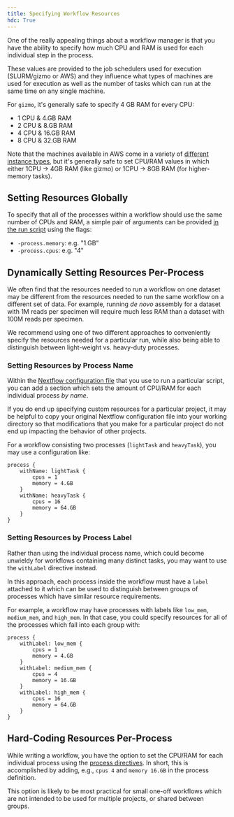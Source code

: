 ```yaml
---
title: Specifying Workflow Resources
hdc: True
---
```


One of the really appealing things about a workflow manager is that
you have the ability to specify how much CPU and RAM is used for each
individual step in the process.

These values are provided to the job schedulers used for execution
(SLURM/gizmo or AWS) and they influence what types of machines are
used for execution as well as the number of tasks which can run at 
the same time on any single machine.

For `gizmo`, it's generally safe to specify 4 GB RAM for every CPU:
- 1 CPU & 4.GB RAM
- 2 CPU & 8.GB RAM
- 4 CPU & 16.GB RAM
- 8 CPU & 32.GB RAM


Note that the machines available in AWS come in a variety of
[different instance types](https://aws.amazon.com/ec2/instance-types/),
but it's generally safe to set CPU/RAM values in which either
1CPU -> 4GB RAM (like gizmo) or 1CPU -> 8GB RAM (for higher-memory tasks).


## Setting Resources Globally

To specify that all of the processes within a workflow should use
the same number of CPUs and RAM, a simple pair of arguments can
be provided [in the run script](/hdc/workflows/running/run_script)
using the flags:

- `-process.memory`: e.g. "1.GB"
- `-process.cpus`: e.g. "4"

## Dynamically Setting Resources Per-Process

We often find that the resources needed to run a workflow on one
dataset may be different from the resources needed to run the same
workflow on a different set of data. For example, running _de novo_
assembly for a dataset with 1M reads per specimen will require much
less RAM than a dataset with 100M reads per specimen.

We recommend using one of two different approaches to conveniently
specify the resources needed for a particular run, while also being
able to distinguish between light-weight vs. heavy-duty processes.

### Setting Resources by Process Name

Within the [Nextflow configuration file](/hdc/workflows/workflow_background)
that you use to run a particular script, you can add a section which
sets the amount of CPU/RAM for each individual process _by name_.

If you do end up specifying custom resources for a particular project,
it may be helpful to copy your original Nextflow configuration file
into your working directory so that modifications that you make for
a particular project do not end up impacting the behavior of other projects.

For a workflow consisting two processes (`lightTask` and `heavyTask`),
you may use a configuration like:

```
process {
    withName: lightTask {
        cpus = 1
        memory = 4.GB
    }
    withName: heavyTask {
        cpus = 16
        memory = 64.GB
    }
}
```

### Setting Resources by Process Label

Rather than using the individual process name, which could become
unwieldy for workflows containing many distinct tasks, you may want
to use the `withLabel` directive instead. 

In this approach, each process inside the workflow must have a `label`
attached to it which can be used to distinguish between groups
of processes which have similar resource requirements.

For example, a workflow may have processes with labels like `low_mem`,
`medium_mem`, and `high_mem`. In that case, you could specify resources
for all of the processes which fall into each group with:

```
process {
    withLabel: low_mem {
        cpus = 1
        memory = 4.GB
    }
    withLabel: medium_mem {
        cpus = 4
        memory = 16.GB
    }
    withLabel: high_mem {
        cpus = 16
        memory = 64.GB
    }
}
```


## Hard-Coding Resources Per-Process

While writing a workflow, you have the option to set the CPU/RAM
for each individual process using the [process directives](https://www.nextflow.io/docs/latest/process.html#directives).
In short, this is accomplished by adding, e.g., `cpus 4` and `memory 16.GB`
in the process definition.

This option is likely to be most practical for small one-off workflows
which are not intended to be used for multiple projects, or shared between
groups.
